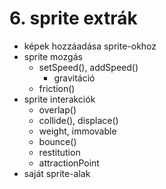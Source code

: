 # 6. sprite extrák
- képek hozzáadása sprite-okhoz
- sprite mozgás
	- setSpeed(), addSpeed()
		+ gravitáció
	- friction()
- sprite interakciók
	- overlap()
	- collide(), displace()
	- weight, immovable
	- bounce()
	- restitution
	- attractionPoint
- saját sprite-alak
